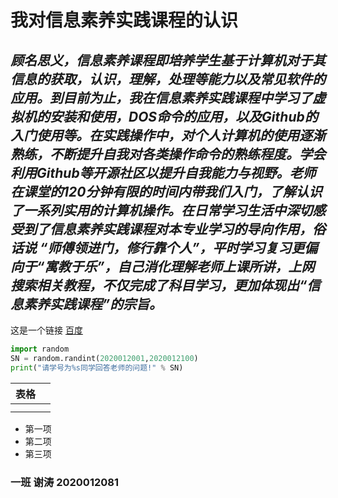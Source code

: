 # **我对信息素养实践课程的认识**

## *顾名思义，信息素养课程即培养学生基于计算机对于其信息的获取，认识，理解，处理等能力以及常见软件的应用。到目前为止，我在信息素养实践课程中学习了虚拟机的安装和使用，DOS命令的应用，以及Github的入门使用等。在实践操作中，对个人计算机的使用逐渐熟练，不断提升自我对各类操作命令的熟练程度。学会利用Github等开源社区以提升自我能力与视野。老师在课堂的120分钟有限的时间内带我们入门，了解认识了一系列实用的计算机操作。在日常学习生活中深切感受到了信息素养实践课程对本专业学习的导向作用，俗话说 “师傅领进门，修行靠个人”，平时学习复习更偏向于“寓教于乐”，自己消化理解老师上课所讲，上网搜索相关教程，不仅完成了科目学习，更加体现出“信息素养实践课程”的宗旨。*

这是一个链接 [百度](https://www.baidu.com/)

```py
import random
SN = random.randint(2020012001,2020012100)
print("请学号为%s同学回答老师的问题!" % SN)

```



| 表格 |      |
| ---- | ---- |
|      |      |
|      |      |



- 第一项
- 第二项
- 第三项

### 一班 谢涛 2020012081


